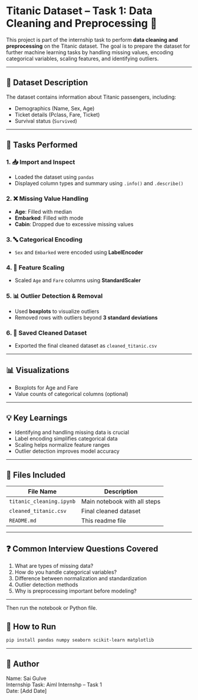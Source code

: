 # Titanic Dataset – Task 1: Data Cleaning and Preprocessing 🚢

This project is part of the internship task to perform **data cleaning and preprocessing** on the Titanic dataset. The goal is to prepare the dataset for further machine learning tasks by handling missing values, encoding categorical variables, scaling features, and identifying outliers.

---

## 📁 Dataset Description

The dataset contains information about Titanic passengers, including:
- Demographics (Name, Sex, Age)
- Ticket details (Pclass, Fare, Ticket)
- Survival status (`Survived`)

---

## 🔧 Tasks Performed

### 1. 📥 Import and Inspect
- Loaded the dataset using `pandas`
- Displayed column types and summary using `.info()` and `.describe()`

### 2. ❌ Missing Value Handling
- **Age**: Filled with median
- **Embarked**: Filled with mode
- **Cabin**: Dropped due to excessive missing values

### 3. 🔤 Categorical Encoding
- `Sex` and `Embarked` were encoded using **LabelEncoder**

### 4. 📏 Feature Scaling
- Scaled `Age` and `Fare` columns using **StandardScaler**

### 5. 📊 Outlier Detection & Removal
- Used **boxplots** to visualize outliers
- Removed rows with outliers beyond **3 standard deviations**

### 6. 💾 Saved Cleaned Dataset
- Exported the final cleaned dataset as `cleaned_titanic.csv`

---

## 📊 Visualizations

- Boxplots for Age and Fare
- Value counts of categorical columns (optional)

---

## 💡 Key Learnings

- Identifying and handling missing data is crucial
- Label encoding simplifies categorical data
- Scaling helps normalize feature ranges
- Outlier detection improves model accuracy

---

## 📂 Files Included

| File Name             | Description                       |
|----------------------|-----------------------------------|
| `titanic_cleaning.ipynb` | Main notebook with all steps      |
| `cleaned_titanic.csv`    | Final cleaned dataset             |
| `README.md`               | This readme file                 |

---

## ❓ Common Interview Questions Covered

1. What are types of missing data?  
2. How do you handle categorical variables?  
3. Difference between normalization and standardization  
4. Outlier detection methods  
5. Why is preprocessing important before modeling?

---
Then run the notebook or Python file.

## 🚀 How to Run

```bash
pip install pandas numpy seaborn scikit-learn matplotlib
```

---

## 👤 Author

Name: Sai Gulve  
Internship Task: Aiml Internshp – Task 1  
Date: [Add Date]
```

